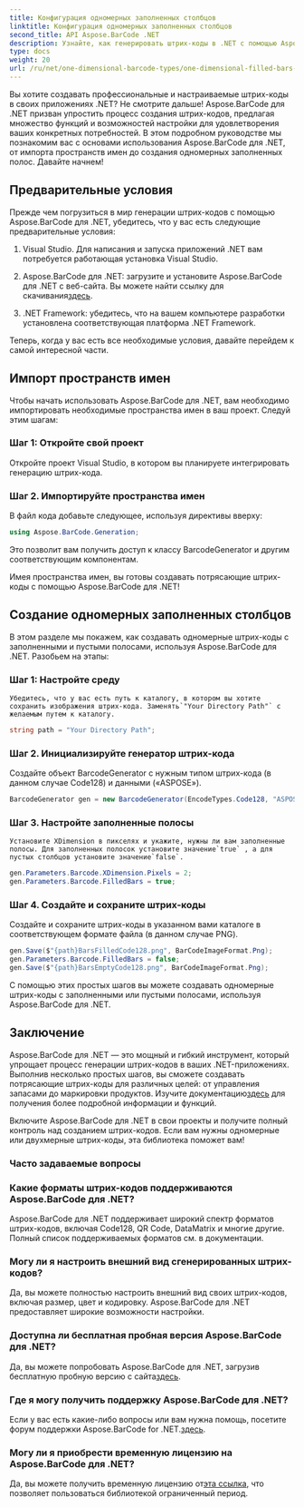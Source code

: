 ```yaml
---
title: Конфигурация одномерных заполненных столбцов
linktitle: Конфигурация одномерных заполненных столбцов
second_title: API Aspose.BarCode .NET
description: Узнайте, как генерировать штрих-коды в .NET с помощью Aspose.BarCode для .NET. Это подробное руководство охватывает все от импорта пространств имен до создания одномерных штрих-кодов.
type: docs
weight: 20
url: /ru/net/one-dimensional-barcode-types/one-dimensional-filled-bars-configuration/
---
```


Вы хотите создавать профессиональные и настраиваемые штрих-коды в своих приложениях .NET? Не смотрите дальше! Aspose.BarCode для .NET призван упростить процесс создания штрих-кодов, предлагая множество функций и возможностей настройки для удовлетворения ваших конкретных потребностей. В этом подробном руководстве мы познакомим вас с основами использования Aspose.BarCode для .NET, от импорта пространств имен до создания одномерных заполненных полос. Давайте начнем!

## Предварительные условия

Прежде чем погрузиться в мир генерации штрих-кодов с помощью Aspose.BarCode для .NET, убедитесь, что у вас есть следующие предварительные условия:

1. Visual Studio. Для написания и запуска приложений .NET вам потребуется работающая установка Visual Studio.

2.  Aspose.BarCode для .NET: загрузите и установите Aspose.BarCode для .NET с веб-сайта. Вы можете найти ссылку для скачивания[здесь](https://releases.aspose.com/barcode/net/).

3. .NET Framework: убедитесь, что на вашем компьютере разработки установлена соответствующая платформа .NET Framework.

Теперь, когда у вас есть все необходимые условия, давайте перейдем к самой интересной части.

## Импорт пространств имен

Чтобы начать использовать Aspose.BarCode для .NET, вам необходимо импортировать необходимые пространства имен в ваш проект. Следуй этим шагам:

### Шаг 1: Откройте свой проект
   Откройте проект Visual Studio, в котором вы планируете интегрировать генерацию штрих-кода.

### Шаг 2. Импортируйте пространства имен
   В файл кода добавьте следующее, используя директивы вверху:

   ```csharp
   using Aspose.BarCode.Generation;
   ```

   Это позволит вам получить доступ к классу BarcodeGenerator и другим соответствующим компонентам.

Имея пространства имен, вы готовы создавать потрясающие штрих-коды с помощью Aspose.BarCode для .NET!

## Создание одномерных заполненных столбцов

В этом разделе мы покажем, как создавать одномерные штрих-коды с заполненными и пустыми полосами, используя Aspose.BarCode для .NET. Разобьем на этапы:

### Шаг 1: Настройте среду
    Убедитесь, что у вас есть путь к каталогу, в котором вы хотите сохранить изображения штрих-кода. Заменять`"Your Directory Path"` с желаемым путем к каталогу.

   ```csharp
   string path = "Your Directory Path";
   ```

### Шаг 2. Инициализируйте генератор штрих-кода
   Создайте объект BarcodeGenerator с нужным типом штрих-кода (в данном случае Code128) и данными («ASPOSE»).

   ```csharp
   BarcodeGenerator gen = new BarcodeGenerator(EncodeTypes.Code128, "ASPOSE");
   ```

### Шаг 3. Настройте заполненные полосы
    Установите XDimension в пикселях и укажите, нужны ли вам заполненные полосы. Для заполненных полосок установите значение`true` , а для пустых столбцов установите значение`false`.

   ```csharp
   gen.Parameters.Barcode.XDimension.Pixels = 2;
   gen.Parameters.Barcode.FilledBars = true;
   ```

### Шаг 4. Создайте и сохраните штрих-коды
   Создайте и сохраните штрих-коды в указанном вами каталоге в соответствующем формате файла (в данном случае PNG).

   ```csharp
   gen.Save($"{path}BarsFilledCode128.png", BarCodeImageFormat.Png);
   gen.Parameters.Barcode.FilledBars = false;
   gen.Save($"{path}BarsEmptyCode128.png", BarCodeImageFormat.Png);
   ```

С помощью этих простых шагов вы можете создавать одномерные штрих-коды с заполненными или пустыми полосами, используя Aspose.BarCode для .NET.

## Заключение

Aspose.BarCode для .NET — это мощный и гибкий инструмент, который упрощает процесс генерации штрих-кодов в ваших .NET-приложениях. Выполнив несколько простых шагов, вы сможете создавать потрясающие штрих-коды для различных целей: от управления запасами до маркировки продуктов. Изучите документацию[здесь](https://reference.aspose.com/barcode/net/) для получения более подробной информации и функций.

Включите Aspose.BarCode для .NET в свои проекты и получите полный контроль над созданием штрих-кодов. Если вам нужны одномерные или двухмерные штрих-коды, эта библиотека поможет вам!

### Часто задаваемые вопросы

### Какие форматы штрих-кодов поддерживаются Aspose.BarCode для .NET?
Aspose.BarCode для .NET поддерживает широкий спектр форматов штрих-кодов, включая Code128, QR Code, DataMatrix и многие другие. Полный список поддерживаемых форматов см. в документации.

### Могу ли я настроить внешний вид сгенерированных штрих-кодов?
Да, вы можете полностью настроить внешний вид своих штрих-кодов, включая размер, цвет и кодировку. Aspose.BarCode для .NET предоставляет широкие возможности настройки.

### Доступна ли бесплатная пробная версия Aspose.BarCode для .NET?
Да, вы можете попробовать Aspose.BarCode для .NET, загрузив бесплатную пробную версию с сайта[здесь](https://releases.aspose.com/).

### Где я могу получить поддержку Aspose.BarCode для .NET?
 Если у вас есть какие-либо вопросы или вам нужна помощь, посетите форум поддержки Aspose.BarCode for .NET.[здесь](https://forum.aspose.com/c/barcode/13).

### Могу ли я приобрести временную лицензию на Aspose.BarCode для .NET?
 Да, вы можете получить временную лицензию от[эта ссылка](https://purchase.aspose.com/temporary-license/), что позволяет пользоваться библиотекой ограниченный период.